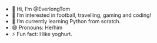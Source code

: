 - 👋 Hi, I’m @EverlongTom
- 👀 I’m interested in football, travelling, gaming and coding!
- 🌱 I’m currently learning Python from scratch.
- 😄 Pronouns: He/him
- ⚡ Fun fact: I like yoghurt. 

<!---
EverlongTom/EverlongTom is a ✨ special ✨ repository because its `README.md` (this file) appears on your GitHub profile.
You can click the Preview link to take a look at your changes.
--->
